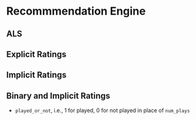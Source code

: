 # Recommmendation Engine

## ALS

## Explicit Ratings

## Implicit Ratings

## Binary and Implicit Ratings

* `played_or_not`, i.e., 1 for played, 0 for not played in place of `num_plays`
